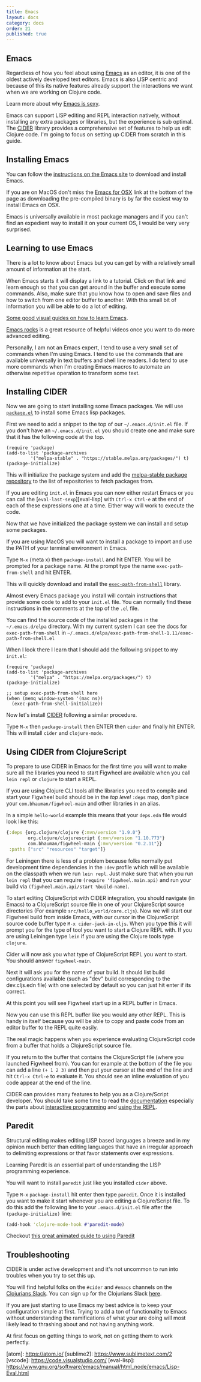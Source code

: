 ```yaml
---
title: Emacs
layout: docs
category: docs
order: 21
published: true
---
```


## Emacs

<div class="lead-in"> Regardless of how you feel about using <a
href="https://www.gnu.org/software/emacs">Emacs</a> as an editor, it
is one of the oldest actively developed text editors. Emacs is also
LISP centric and because of this its native features already support
the interactions we want when we are working on Clojure code.</div>

Learn more about why [Emacs is sexy][emacs-sexy].

Emacs can support LISP editing and REPL interaction natively, without
installing any extra packages or libraries, but the experience is sub
optimal. The [CIDER][cider] library provides a comprehensive set of
features to help us edit Clojure code. I'm going to focus on setting
up CIDER from scratch in this guide.

## Installing Emacs

You can follow the
[instructions on the Emacs site](https://www.gnu.org/software/emacs/download.html)
to download and install Emacs.

If you are on MacOS don't miss the
[Emacs for OSX](https://emacsformacosx.com) link at the bottom of the
page as downloading the pre-compiled binary is by far the easiest way
to install Emacs on OSX.

Emacs is universally available in most package managers and if you
can't find an expedient way to install it on your current OS, I would
be very very surprised.

## Learning to use Emacs

There is a lot to know about Emacs but you can get by with a
relatively small amount of information at the start.

When Emacs starts it will display a link to a tutorial. Click on that
link and learn enough so that you can get around in the buffer and
execute some commands. Also, make sure that you know how to open and
save files and how to switch from one editor buffer to another. With
this small bit of information you will be able to do a lot of
editing.

[Some good visual guides on how to learn Emacs](http://emacs.sexy/#learn).

[Emacs rocks][emacs-rocks] is a great resource of helpful videos once
you want to do more advanced editing.

Personally, I am not an Emacs expert, I tend to use a very small set
of commands when I'm using Emacs. I tend to use the commands that are
available universally in text buffers and shell line readers. I do
tend to use more commands when I'm creating Emacs macros to automate an
otherwise repetitive operation to transform some text.

## Installing CIDER

Now we are going to start installing some Emacs packages. We will use
[`package.el`](https://www.emacswiki.org/emacs/InstallingPackages) to
install some Emacs lisp packages.

First we need to add a snippet to the top of our `~/.emacs.d/init.el`
file. If you don't have an `~/.emacs.d/init.el` you should create one
and make sure that it has the following code at the top.

```elisp
(require 'package)
(add-to-list 'package-archives
	     '("melpa-stable" . "https://stable.melpa.org/packages/") t)
(package-initialize)
```

This will initialize the package system and add the
[melpa-stable package repository](http://stable.melpa.org/#/getting-started)
to the list of repositories to fetch packages from.

If you are editing `init.el` in Emacs you can now either restart Emacs
or you can call the [`eval-last-sexp`][eval-lisp] with `Ctrl-x Ctrl-e`
at the end of each of these expressions one at a time. Either way will
work to execute the code.

Now that we have initialized the package system we can install and
setup some packages.

If you are using MacOS you will want to install a package to import
and use the PATH of your terminal environment in Emacs.

Type `M-x` (meta x) then `package-install` and hit ENTER. You will be
prompted for a package name. At the prompt type the name
`exec-path-from-shell` and hit ENTER.

This will quickly download and install the
[`exec-path-from-shell`](https://github.com/purcell/exec-path-from-shell)
library.

Almost every Emacs package you install will contain instructions that
provide some code to add to your `init.el` file. You can normally find
these instructions in the comments at the top of the `.el` file.

You can find the source code of the installed packages in the
`~/.emacs.d/elpa` directory. With my current system I can see the docs
for `exec-path-from-shell` in
`~/.emacs.d/elpa/exec-path-from-shell-1.11/exec-path-from-shell.el`

When I look there I learn that I should add the following snippet to
my `init.el`:

```elisp
(require 'package)
(add-to-list 'package-archives
	     '("melpa" . "https://melpa.org/packages/") t)
(package-initialize)

;; setup exec-path-from-shell here
(when (memq window-system '(mac ns))
  (exec-path-from-shell-initialize))
```

Now let's install [CIDER][cider] following a similar procedure.

Type `M-x` then `package-install` then ENTER then `cider` and finally
hit ENTER. This will install `cider` and `clojure-mode`.

## Using CIDER from ClojureScript

To prepare to use CIDER in Emacs for the first time you will want to
make sure all the libraries you need to start Figwheel are available
when you call `lein repl` or `clojure` to start a REPL.

If you are using Clojure CLI tools all the libraries you need to
compile and start your Figwheel build should be in the *top level*
`:deps` map, don't place your `com.bhauman/figwheel-main` and other
libraries in an alias.

In a simple `hello-world` example this means that your `deps.edn` file
would look like this:

```clojure
{:deps {org.clojure/clojure {:mvn/version "1.9.0"}
        org.clojure/clojurescript {:mvn/version "1.10.773"}
        com.bhauman/figwheel-main {:mvn/version "0.2.11"}}
 :paths ["src" "resources" "target"]}
```

For Leiningen there is less of a problem because folks normally put
development time dependencies in the `:dev` profile which will be
available on the classpath when we run `lein repl`. Just make sure
that when you run `lein repl` that you can require `(require
'figwheel.main.api)` and run your build via `(figwheel.main.api/start
%build-name)`.

To start editing ClojureScript with CIDER integration, you should
navigate (in Emacs) to a ClojureScript source file in one of your
ClojureScript source directories (For example
`src/hello_world/core.cljs`). Now we will start our Figwheel build
from inside Emacs, with our cursor in the ClojureScript source code
buffer type `M-x cider-jack-in-cljs`. When you type this it will
prompt you for the type of tool you want to start a Clojure REPL
with. If you are using Leiningen type `lein` if you are using the
Clojure tools type `clojure`.

Cider will now ask you what type of ClojureScript REPL you want to
start. You should answer `figwheel-main`.

Next it will ask you for the name of your build. It should list build
configurations available (such as "dev" build corresponding to the
dev.cljs.edn file) with one selected by default so you can just hit
enter if its correct.

At this point you will see Figwheel start up in a REPL buffer in Emacs.

Now you can use this REPL buffer like you would any other REPL. This
is handy in itself because you will be able to copy and paste code
from an editor buffer to the REPL quite easily.

The real magic happens when you experience evaluating ClojureScript
code from a buffer that holds a ClojureScript source file.

If you return to the buffer that contains the ClojureScript file
(where you launched Figwheel from). You can for example at the bottom
of the file you can add a line `(+ 1 2 3)` and then put your cursor at
the end of the line and hit `Ctrl-x Ctrl-e` to evaluate it. You should
see an inline evaluation of you code appear at the end of the line.

CIDER can provides many features to help you as a Clojure/Script
developer. You should take some time to read the
[documentation](https://cider.readthedocs.io) especially the parts
about [interactive
programming](https://cider.readthedocs.io/en/latest/interactive_programming/)
and [using the
REPL](https://cider.readthedocs.io/en/latest/using_the_repl/).

## Paredit

Structural editing makes editing LISP based languages a breeze and in
my opinion much better than editing languages that have an irregular
approach to delimiting expressions or that favor statements over
expressions.

Learning Paredit is an essential part of understanding the LISP
programming experience.

You will want to install `paredit` just like you installed `cider`
above.

Type `M-x` `package-install` hit enter then type `paredit`. Once it is
installed you want to make it start whenever you are editing a
Clojure/Script file. To do this add the following line to your
`.emacs.d/init.el` file after the `(package-initialize)` line:

```clojure
(add-hook 'clojure-mode-hook #'paredit-mode)
```

Checkout [this great animated guide to using Paredit][paredit-anim]

## Troubleshooting

CIDER is under active development and it's not uncommon to run into
troubles when you try to set this up.

You will find helpful folks on the `#cider` and `#emacs` channels on
the [Clojurians Slack](https://clojurians.slack.com/messages). You can
sign up for the Clojurians Slack [here](http://clojurians.net).

If you are just starting to use Emacs my best advice is to keep your
configuration simple at first. Trying to add a ton of functionality to
Emacs without understanding the ramifications of what your are doing
will most likely lead to thrashing about and not having anything work.

At first focus on getting things to work, not on getting them to work
perfectly.


[inf-clojure]: https://github.com/clojure-emacs/inf-clojure
[paredit-anim]:http://danmidwood.com/content/2014/11/21/animated-paredit.html
[emacs-sexy]: http://emacs.sexy
[emacs-rocks]: http://emacsrocks.com
[nrepl]: https://nrepl.readthedocs.io/en/latest/
[nrepl-ops]: https://nrepl.readthedocs.io/en/latest/ops/
[cider]: https://github.com/clojure-emacs/cider
[emacs]: https://www.gnu.org/software/emacs
[cursive]: https://cursive-ide.com
[intellij]: https://www.jetbrains.com/idea/
[vim]:https://www.vim.org/
[vim-fireplace]: https://github.com/tpope/vim-fireplace
[atom]: https://atom.io/ [sublime2]: https://www.sublimetext.com/2
[vscode]: https://code.visualstudio.com/
[eval-lisp]: https://www.gnu.org/software/emacs/manual/html_node/emacs/Lisp-Eval.html

